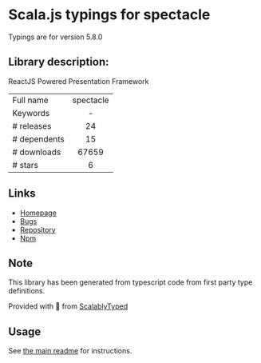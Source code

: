 
# Scala.js typings for spectacle

Typings are for version 5.8.0

## Library description:
ReactJS Powered Presentation Framework

|                    |                 |
| ------------------ | :-------------: |
| Full name          | spectacle |
| Keywords           | - |
| # releases         | 24 |
| # dependents       | 15 |
| # downloads        | 67659 |
| # stars            | 6 |

## Links
- [Homepage](https://github.com/FormidableLabs/spectacle#readme)
- [Bugs](https://github.com/FormidableLabs/spectacle/issues)
- [Repository](https://github.com/FormidableLabs/spectacle)
- [Npm](https://www.npmjs.com/package/spectacle)
    


## Note
This library has been generated from typescript code from first party type definitions.

Provided with :purple_heart: from [ScalablyTyped](https://github.com/oyvindberg/ScalablyTyped)

## Usage
See [the main readme](../../readme.md) for instructions.


